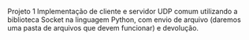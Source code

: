  Projeto 1
 Implementação de cliente e servidor UDP comum utilizando a biblioteca Socket na linguagem Python, com envio de arquivo (daremos uma pasta de arquivos que devem funcionar) e devolução.